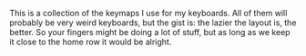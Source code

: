 This is a collection of the keymaps I use for my keyboards. All of them will probably be very weird keyboards, but the gist is: the lazier the layout is, the better. So your fingers might be doing a lot of stuff, but as long as we keep it close to the home row it would be alright.
